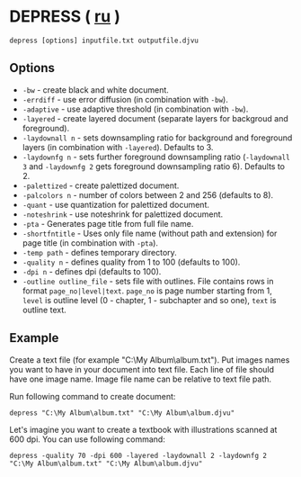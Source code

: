 # DEPRESS ( [ru](DEPRESS.ru.md) )

``` shell
depress [options] inputfile.txt outputfile.djvu
```

## Options

* `-bw` - create black and white document.
* `-errdiff` - use error diffusion (in combination with `-bw`).
* `-adaptive` - use adaptive threshold (in combination with `-bw`).
* `-layered` - create layered document (separate layers for backgroud and foreground).
* `-laydownall n` - sets downsampling ratio for background and foreground layers (in combination with `-layered`). Defaults to 3.
* `-laydownfg n` - sets further foreground downsampling ratio (`-laydownall 3` and `-laydownfg 2` gets foreground downsampling ratio 6). Defaults to 2.
* `-palettized` - create palettized document.
* `-palcolors n` - number of colors between 2 and 256 (defaults to 8).
* `-quant` - use quantization for palettized document.
* `-noteshrink` - use noteshrink for palettized document.
* `-pta` - Generates page title from full file name.
* `-shortfntitle` - Uses only file name (without path and extension) for page title (in combination with `-pta`).
* `-temp path` - defines temporary directory.
* `-quality n` - defines quality from 1 to 100 (defaults to 100).
* `-dpi n` - defines dpi (defaults to 100).
* `-outline outline_file` - sets file with outlines. File contains rows in format `page_no|level|text`. `page_no` is page number starting from 1, `level` is outline level (0 - chapter, 1 - subchapter and so one), `text` is outline text.

## Example

Create a text file (for example "C:\My Album\album.txt"). Put images names you want to have in your document into text file. Each line of file should have one image name. Image file name can be relative to text file path.

Run following command to create document:

``` shell
depress "C:\My Album\album.txt" "C:\My Album\album.djvu"
```

Let's imagine you want to create a textbook with illustrations scanned at 600 dpi. You can use following command:

``` shell
depress -quality 70 -dpi 600 -layered -laydownall 2 -laydownfg 2 "C:\My Album\album.txt" "C:\My Album\album.djvu"
```
